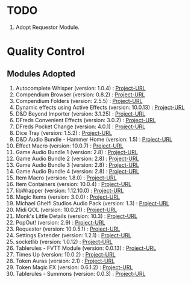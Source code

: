 # TODO

1. Adopt Requestor Module.


# Quality Control

## Modules Adopted


1. Autocomplete Whisper (version: 1.0.4) : [Project-URL](https://github.com/orcnog/autocomplete-whisper/)
1. Compendium Browser (version: 0.8.2) : [Project-URL](https://github.com/League-of-Foundry-Developers/compendium-browser)
1. Compendium Folders (version: 2.5.5) : [Project-URL](https://github.com/earlSt1/vtt-compendium-folders)
1. Dynamic effects using Active Effects (version: 10.0.13) : [Project-URL](https://gitlab.com/tposney/dae)
1. D&D Beyond Importer (version: 3.1.25) : [Project-URL](https://github.com/mrprimate/ddb-importer)
1. DFreds Convenient Effects (version: 3.0.2) : [Project-URL](https://github.com/DFreds/dfreds-convenient-effects)
1. DFreds Pocket Change (version: 4.0.1) : [Project-URL](https://github.com/DFreds/dfreds-pocket-change)
1. Dice Tray (version: 1.5.2) : [Project-URL](https://gitlab.com/asacolips-projects/foundry-mods/foundry-vtt-dice-calculator)
1. D&D Audio Bundle - Hammer Home (version: 1.5) : [Project-URL](https://github.com/datdamnzotz/FoundryVTT-DnD-Audio-Bundle-Hammer-Home)
1. Effect Macro (version: 10.0.7) : [Project-URL](https://github.com/krbz999/effectmacro)
1. Game Audio Bundle 1 (version: 2.8) : [Project-URL](https://github.com/datdamnzotz/FoundryVTT-Game-Audio-Bundle-1)
1. Game Audio Bundle 2 (version: 2.8) : [Project-URL](https://github.com/datdamnzotz/FoundryVTT-Game-Audio-Bundle-2)
1. Game Audio Bundle 3 (version: 2.8) : [Project-URL](https://github.com/datdamnzotz/FoundryVTT-Game-Audio-Bundle-3)
1. Game Audio Bundle 4 (version: 2.8) : [Project-URL](https://github.com/datdamnzotz/FoundryVTT-Game-Audio-Bundle-4)
1. Item Macro (version: 1.8.0) : [Project-URL](https://github.com/Kekilla0/Item-Macro)
1. Item Containers (version: 10.0.4) : [Project-URL](https://gitlab.com/tposney/itemcollection/tree/master)
1. libWrapper (version: 1.12.10.0) : [Project-URL](https://github.com/ruipin/fvtt-lib-wrapper)
1. Magic Items (version: 3.0.0) : [Project-URL](https://gitlab.com/riccisi/foundryvtt-magic-items)
1. Michael Ghelfi Studios Audio Pack (version: 1.3) : [Project-URL](https://michaelghelfi.com/)
1. Midi QOL (version: 10.0.21) : [Project-URL](https://gitlab.com/tposney/midi-qol)
1. Monk's Little Details (version: 10.3) : [Project-URL](https://github.com/ironmonk88/monks-little-details)
1. PopOut! (version: 2.9) : [Project-URL](https://github.com/League-of-Foundry-Developers/fvtt-module-popout)
1. Requestor (version: 10.0.5.1) : [Project-URL](https://github.com/krbz999/requestor)
1. Settings Extender (version: 1.2.1) : [Project-URL](https://gitlab.com/foundry-azzurite/settings-extender)
1. socketlib (version: 1.0.12) : [Project-URL](https://github.com/manuelVo/foundryvtt-socketlib)
1. Tablerules - FVTT Module (version: 0.0.13) : [Project-URL](https://github.com/itteerde/fvttconfig/)
1. Times Up (version: 10.0.2) : [Project-URL](https://gitlab.com/tposney/times-up)
1. Token Auras (version: 2.1) : [Project-URL](https://bitbucket.org/Fyorl/token-auras)
1. Token Magic FX (version: 0.6.1.2) : [Project-URL](https://github.com/Feu-Secret/Tokenmagic)
1. Tablerules - Summons (version: 0.0.3) : [Project-URL](https://github.com/itteerde/fvttconfig/)